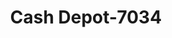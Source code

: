 ---
f_zip-code: 46755
f_state-code: IN
title: Cash Depot-7034
f_phone: 260-349-9000
f_city-only: Kendallville
f_address: 865 E North Street Kendallville
f_location-unique-id: '7034'
slug: cash-depot-7034
updated-on: '2024-05-30T13:46:58.046Z'
created-on: '2024-05-30T13:36:59.803Z'
published-on: '2024-05-30T13:54:32.469Z'
f_city-state: cms/city/kendallville-in.md
f_company: cms/company/cash-depot.md
f_state: cms/state/indiana.md
layout: '[payday-loan].html'
tags: payday-loan
---